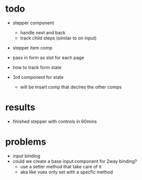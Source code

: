 

# todo
- stepper component
    - handle next and back
    - track child steps (similar to on input)
- stepper item comp
- pass in form as slot for each page

- how to track form state
- 3rd component for state
    - will be msart comp that declres the other comps




# results
- finished stepper with controls in 60mins


# problems
- input binding
- could we create a base input component for 2way binding?
    - use a setter method that take care of it
    - aka like vuex only set with a specfic method